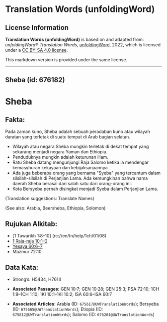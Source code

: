 # Translation Words (unfoldingWord)

## License Information

**Translation Words (unfoldingWord)** is based on and adapted from: _unfoldingWord® Translation Words_, [unfoldingWord](https://unfoldingword.org/utw), 2022, which is licensed under a [CC BY-SA 4.0 license](https://creativecommons.org/licenses/by-sa/4.0/legalcode.en).

This markdown version is provided under the same license.



--------------------------------

## Sheba (id: 676182)

Sheba
=====

Fakta:
------

Pada zaman kuno, Sheba adalah sebuah peradaban kuno atau wilayah daratan yang terletak di suatu tempat di Arab bagian selatan.

* Wilayah atau negara Sheba mungkin terletak di dekat tempat yang sekarang menjadi negara Yaman dan Ethiopia.
* Penduduknya mungkin adalah keturunan Ham.
* Ratu Sheba datang mengunjungi Raja Salomo ketika ia mendengar kemasyhuran kekayaan dan kebijaksanaannya.
* Ada juga beberapa orang yang bernama "Syeba" yang tercantum dalam silsilah\-silsilah di Perjanjian Lama. Ada kemungkinan bahwa nama daerah Sheba berasal dari salah satu dari orang\-orang ini.
* Kota Bersyeba pernah disingkat menjadi Syeba dalam Perjanjian Lama.

(Translation suggestions: Translate Names)

(See also: Arabia, Beersheba, Ethiopia, Solomon)

Rujukan Alkitab:
----------------

* \[1 Tawarikh 1:8–10] (rc://en/tn/help/1ch/01/08\)
* [1 Raja\-raja 10:1–2](https://ref.ly/1Kgs0:0)
* [Yesaya 60:6–7](https://ref.ly/Isa60:6-Isa60:7)
* Mazmur 72:10

Data Kata:
----------

* Strong’s: H5434, H7614

* **Associated Passages:** GEN 10:7; GEN 10:28; GEN 25:3; PSA 72:10; 1CH 1:8–1CH 1:10; 1KI 10:1–1KI 10:2; ISA 60:6–ISA 60:7
* **Associated Articles:** Arabia (ID: `675617@UWTranslationWords`); Bersyeba (ID: `675665@UWTranslationWords`); Etiopia (ID: `675812@UWTranslationWords`); Salomo (ID: `676201@UWTranslationWords`)

